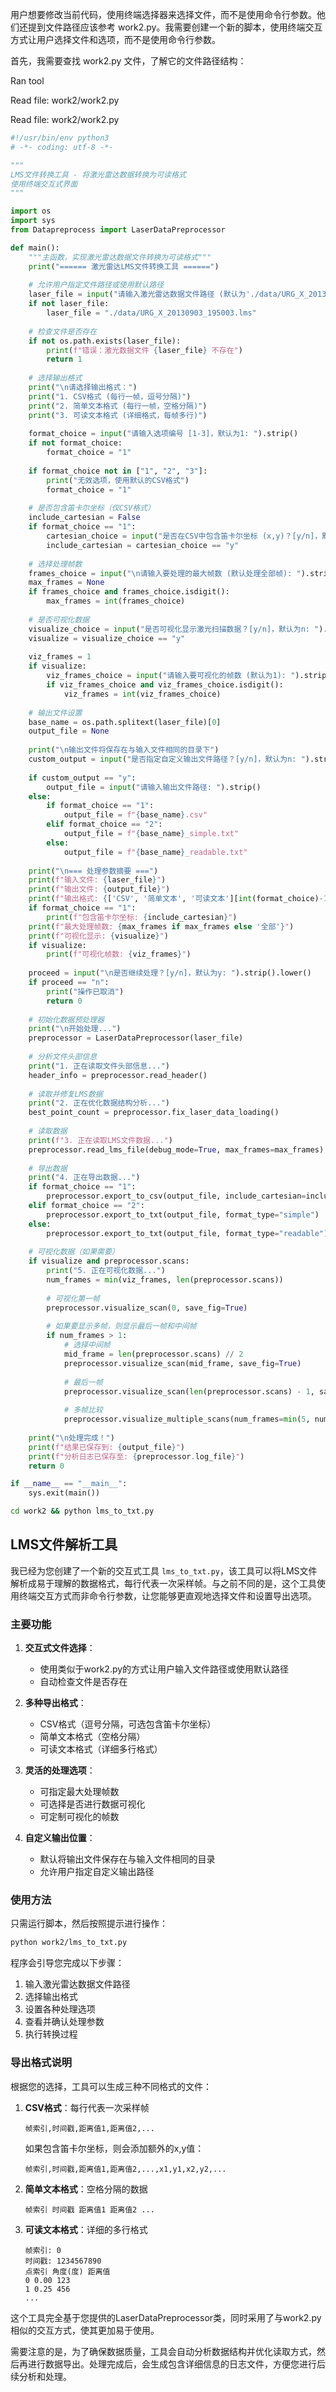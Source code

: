 <think>用户想要修改当前代码，使用终端选择器来选择文件，而不是使用命令行参数。他们还提到文件路径应该参考 work2.py。我需要创建一个新的脚本，使用终端交互方式让用户选择文件和选项，而不是使用命令行参数。

首先，我需要查找 work2.py 文件，了解它的文件路径结构：</think>

Ran tool

Read file: work2/work2.py

Read file: work2/work2.py

```python:work2/lms_to_txt.py
#!/usr/bin/env python3
# -*- coding: utf-8 -*-

"""
LMS文件转换工具 - 将激光雷达数据转换为可读格式
使用终端交互式界面
"""

import os
import sys
from Datapreprocess import LaserDataPreprocessor

def main():
    """主函数，实现激光雷达数据文件转换为可读格式"""
    print("====== 激光雷达LMS文件转换工具 ======")
    
    # 允许用户指定文件路径或使用默认路径
    laser_file = input("请输入激光雷达数据文件路径 (默认为'./data/URG_X_20130903_195003.lms'): ").strip()
    if not laser_file:
        laser_file = "./data/URG_X_20130903_195003.lms"
    
    # 检查文件是否存在
    if not os.path.exists(laser_file):
        print(f"错误：激光数据文件 {laser_file} 不存在")
        return 1
    
    # 选择输出格式
    print("\n请选择输出格式：")
    print("1. CSV格式 (每行一帧，逗号分隔)")
    print("2. 简单文本格式 (每行一帧，空格分隔)")
    print("3. 可读文本格式 (详细格式，每帧多行)")
    
    format_choice = input("请输入选项编号 [1-3]，默认为1: ").strip()
    if not format_choice:
        format_choice = "1"
    
    if format_choice not in ["1", "2", "3"]:
        print("无效选项，使用默认的CSV格式")
        format_choice = "1"
    
    # 是否包含笛卡尔坐标（仅CSV格式）
    include_cartesian = False
    if format_choice == "1":
        cartesian_choice = input("是否在CSV中包含笛卡尔坐标 (x,y)？[y/n]，默认为n: ").strip().lower()
        include_cartesian = cartesian_choice == "y"
    
    # 选择处理帧数
    frames_choice = input("\n请输入要处理的最大帧数 (默认处理全部帧): ").strip()
    max_frames = None
    if frames_choice and frames_choice.isdigit():
        max_frames = int(frames_choice)
    
    # 是否可视化数据
    visualize_choice = input("是否可视化显示激光扫描数据？[y/n]，默认为n: ").strip().lower()
    visualize = visualize_choice == "y"
    
    viz_frames = 1
    if visualize:
        viz_frames_choice = input("请输入要可视化的帧数 (默认为1): ").strip()
        if viz_frames_choice and viz_frames_choice.isdigit():
            viz_frames = int(viz_frames_choice)
    
    # 输出文件设置
    base_name = os.path.splitext(laser_file)[0]
    output_file = None
    
    print("\n输出文件将保存在与输入文件相同的目录下")
    custom_output = input("是否指定自定义输出文件路径？[y/n]，默认为n: ").strip().lower()
    
    if custom_output == "y":
        output_file = input("请输入输出文件路径: ").strip()
    else:
        if format_choice == "1":
            output_file = f"{base_name}.csv"
        elif format_choice == "2":
            output_file = f"{base_name}_simple.txt"
        else:
            output_file = f"{base_name}_readable.txt"
    
    print("\n=== 处理参数摘要 ===")
    print(f"输入文件: {laser_file}")
    print(f"输出文件: {output_file}")
    print(f"输出格式: {['CSV', '简单文本', '可读文本'][int(format_choice)-1]}")
    if format_choice == "1":
        print(f"包含笛卡尔坐标: {include_cartesian}")
    print(f"最大处理帧数: {max_frames if max_frames else '全部'}")
    print(f"可视化显示: {visualize}")
    if visualize:
        print(f"可视化帧数: {viz_frames}")
    
    proceed = input("\n是否继续处理？[y/n]，默认为y: ").strip().lower()
    if proceed == "n":
        print("操作已取消")
        return 0
    
    # 初始化数据预处理器
    print("\n开始处理...")
    preprocessor = LaserDataPreprocessor(laser_file)
    
    # 分析文件头部信息
    print("1. 正在读取文件头部信息...")
    header_info = preprocessor.read_header()
    
    # 读取并修复LMS数据
    print("2. 正在优化数据结构分析...")
    best_point_count = preprocessor.fix_laser_data_loading()
    
    # 读取数据
    print(f"3. 正在读取LMS文件数据...")
    preprocessor.read_lms_file(debug_mode=True, max_frames=max_frames)
    
    # 导出数据
    print("4. 正在导出数据...")
    if format_choice == "1":
        preprocessor.export_to_csv(output_file, include_cartesian=include_cartesian)
    elif format_choice == "2":
        preprocessor.export_to_txt(output_file, format_type="simple")
    else:
        preprocessor.export_to_txt(output_file, format_type="readable")
    
    # 可视化数据（如果需要）
    if visualize and preprocessor.scans:
        print("5. 正在可视化数据...")
        num_frames = min(viz_frames, len(preprocessor.scans))
        
        # 可视化第一帧
        preprocessor.visualize_scan(0, save_fig=True)
        
        # 如果要显示多帧，则显示最后一帧和中间帧
        if num_frames > 1:
            # 选择中间帧
            mid_frame = len(preprocessor.scans) // 2
            preprocessor.visualize_scan(mid_frame, save_fig=True)
            
            # 最后一帧
            preprocessor.visualize_scan(len(preprocessor.scans) - 1, save_fig=True)
            
            # 多帧比较
            preprocessor.visualize_multiple_scans(num_frames=min(5, num_frames), save_fig=True)
    
    print("\n处理完成！")
    print(f"结果已保存到: {output_file}")
    print(f"分析日志已保存至: {preprocessor.log_file}")
    return 0

if __name__ == "__main__":
    sys.exit(main())
```

```bash
cd work2 && python lms_to_txt.py
```
## LMS文件解析工具

我已经为您创建了一个新的交互式工具 `lms_to_txt.py`，该工具可以将LMS文件解析成易于理解的数据格式，每行代表一次采样帧。与之前不同的是，这个工具使用终端交互方式而非命令行参数，让您能够更直观地选择文件和设置导出选项。

### 主要功能

1. **交互式文件选择**：
   - 使用类似于work2.py的方式让用户输入文件路径或使用默认路径
   - 自动检查文件是否存在

2. **多种导出格式**：
   - CSV格式（逗号分隔，可选包含笛卡尔坐标）
   - 简单文本格式（空格分隔）
   - 可读文本格式（详细多行格式）

3. **灵活的处理选项**：
   - 可指定最大处理帧数
   - 可选择是否进行数据可视化
   - 可定制可视化的帧数

4. **自定义输出位置**：
   - 默认将输出文件保存在与输入文件相同的目录
   - 允许用户指定自定义输出路径

### 使用方法

只需运行脚本，然后按照提示进行操作：

```bash
python work2/lms_to_txt.py
```

程序会引导您完成以下步骤：
1. 输入激光雷达数据文件路径
2. 选择输出格式
3. 设置各种处理选项
4. 查看并确认处理参数
5. 执行转换过程

### 导出格式说明

根据您的选择，工具可以生成三种不同格式的文件：

1. **CSV格式**：每行代表一次采样帧
   ```
   帧索引,时间戳,距离值1,距离值2,...
   ```
   如果包含笛卡尔坐标，则会添加额外的x,y值：
   ```
   帧索引,时间戳,距离值1,距离值2,...,x1,y1,x2,y2,...
   ```

2. **简单文本格式**：空格分隔的数据
   ```
   帧索引 时间戳 距离值1 距离值2 ...
   ```

3. **可读文本格式**：详细的多行格式
   ```
   帧索引: 0
   时间戳: 1234567890
   点索引 角度(度) 距离值
   0 0.00 123
   1 0.25 456
   ...
   ```

这个工具完全基于您提供的LaserDataPreprocessor类，同时采用了与work2.py相似的交互方式，使其更加易于使用。

需要注意的是，为了确保数据质量，工具会自动分析数据结构并优化读取方式，然后再进行数据导出。处理完成后，会生成包含详细信息的日志文件，方便您进行后续分析和处理。
